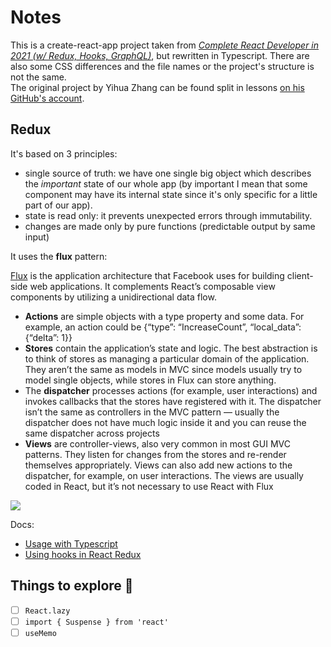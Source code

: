  # Notes

 This is a create-react-app project taken from *[Complete React Developer in 2021 (w/ Redux, Hooks, GraphQL)](https://www.udemy.com/course/complete-react-developer-zero-to-mastery/)*, but rewritten in Typescript. There are also some CSS differences and the file names or the project's structure is not the same.  
 The original project by Yihua Zhang can be found split in lessons  [on his GitHub's account](https://github.com/ZhangMYihua).

## Redux

It's based on 3 principles:

* single source of truth: we have one single big object which describes the *important* state of our whole app (by important I mean that some component may have its internal state since it's only specific for a little part of our app).
* state is read only: it prevents unexpected errors through immutability.
* changes are made only by pure functions (predictable output by same input)

It uses the **flux** pattern:

[Flux](https://facebook.github.io/flux/docs/overview) is the application architecture that Facebook uses for building client-side web applications. It complements React’s composable view components by utilizing a unidirectional data flow.
* **Actions** are simple objects with a type property and some data. For example, an action could be {“type”: “IncreaseCount”, “local_data”: {“delta”: 1}}
* **Stores** contain the application’s state and logic. The best abstraction is to think of stores as managing a particular domain of the application. They aren’t the same as models in MVC since models usually try to model single objects, while stores in Flux can store anything.
* The **dispatcher** processes actions (for example, user interactions) and invokes callbacks that the stores have registered with it. The dispatcher isn’t the same as controllers in the MVC pattern — usually the dispatcher does not have much logic inside it and you can reuse the same dispatcher across projects
* **Views** are controller-views, also very common in most GUI MVC patterns. They listen for changes from the stores and re-render themselves appropriately. Views can also add new actions to the dispatcher, for example, on user interactions. The views are usually coded in React, but it’s not necessary to use React with Flux

<img src="https://facebook.github.io/flux/img/overview/flux-simple-f8-diagram-explained-1300w.png">

Docs:

* [Usage with Typescript](https://redux.js.org/recipes/usage-with-typescript)
* [Using hooks in React Redux](https://react-redux.js.org/api/hooks)

## Things to explore :checkered_flag:

- [ ] `React.lazy`
- [ ] `import { Suspense } from 'react'`
- [ ] `useMemo`